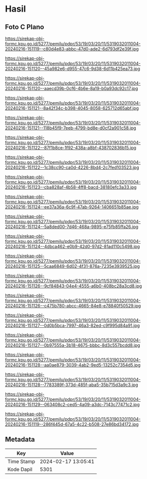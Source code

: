 # Hasil

## Foto C Plano

https://sirekap-obj-formc.kpu.go.id/5277/pemilu/pdpr/53/19/03/20/11/5319032011004-20240216-151119--c80d4e83-abbc-47d0-ade2-6d793df2e39f.jpg

https://sirekap-obj-formc.kpu.go.id/5277/pemilu/pdpr/53/19/03/20/11/5319032011004-20240216-151120--45a982e6-d955-47c6-9d38-6d11b425ea73.jpg

https://sirekap-obj-formc.kpu.go.id/5277/pemilu/pdpr/53/19/03/20/11/5319032011004-20240216-151120--aaecd39b-0cf6-4b6e-8a19-b0a93dc92c17.jpg

https://sirekap-obj-formc.kpu.go.id/5277/pemilu/pdpr/53/19/03/20/11/5319032011004-20240216-151121--8a42f34c-b398-4045-8058-625712d65abf.jpg

https://sirekap-obj-formc.kpu.go.id/5277/pemilu/pdpr/53/19/03/20/11/5319032011004-20240216-151121--118b45f9-7eeb-4799-bd8e-d0cf2a901c58.jpg

https://sirekap-obj-formc.kpu.go.id/5277/pemilu/pdpr/53/19/03/20/11/5319032011004-20240216-151122--87f1b8ce-1f92-438a-a8bf-438702836b15.jpg

https://sirekap-obj-formc.kpu.go.id/5277/pemilu/pdpr/53/19/03/20/11/5319032011004-20240216-151122--1c38cc90-ca0d-4226-8bd4-2c7fed103523.jpg

https://sirekap-obj-formc.kpu.go.id/5277/pemilu/pdpr/53/19/03/20/11/5319032011004-20240216-151123--cba828af-4b58-4ff8-bacd-38180efc3a33.jpg

https://sirekap-obj-formc.kpu.go.id/5277/pemilu/pdpr/53/19/03/20/11/5319032011004-20240216-151124--ee37a36a-6c9f-47ab-9264-1406651b85ae.jpg

https://sirekap-obj-formc.kpu.go.id/5277/pemilu/pdpr/53/19/03/20/11/5319032011004-20240216-151124--5a8ded00-7d46-468a-9895-e75fb85ffa26.jpg

https://sirekap-obj-formc.kpu.go.id/5277/pemilu/pdpr/53/19/03/20/11/5319032011004-20240216-151124--4dbca462-e0b9-42d0-97d2-81ad110c5498.jpg

https://sirekap-obj-formc.kpu.go.id/5277/pemilu/pdpr/53/19/03/20/11/5319032011004-20240216-151125--5caa6849-6d02-4f31-876a-7235e3939525.jpg

https://sirekap-obj-formc.kpu.go.id/5277/pemilu/pdpr/53/19/03/20/11/5319032011004-20240216-151126--9cf84843-04e4-4555-a6b0-408bc28a3cd8.jpg

https://sirekap-obj-formc.kpu.go.id/5277/pemilu/pdpr/53/19/03/20/11/5319032011004-20240216-151126--c475b780-abcc-4665-84e8-e78840f50529.jpg

https://sirekap-obj-formc.kpu.go.id/5277/pemilu/pdpr/53/19/03/20/11/5319032011004-20240216-151127--0d0b5bca-7997-46a3-82ed-c9f995d84a91.jpg

https://sirekap-obj-formc.kpu.go.id/5277/pemilu/pdpr/53/19/03/20/11/5319032011004-20240216-151127--0b97555a-3b18-4675-bbbc-8d3c557bcdd8.jpg

https://sirekap-obj-formc.kpu.go.id/5277/pemilu/pdpr/53/19/03/20/11/5319032011004-20240216-151128--aa0ae879-3039-4ab2-9ed5-13252c7354d5.jpg

https://sirekap-obj-formc.kpu.go.id/5277/pemilu/pdpr/53/19/03/20/11/5319032011004-20240216-151128--7783389f-373d-485f-aba5-35b715d3a9c3.jpg

https://sirekap-obj-formc.kpu.go.id/5277/pemilu/pdpr/53/19/03/20/11/5319032011004-20240216-151129--063408c2-ced5-4a09-a3dc-7143c77471c2.jpg

https://sirekap-obj-formc.kpu.go.id/5277/pemilu/pdpr/53/19/03/20/11/5319032011004-20240216-151119--286f445d-67a5-4c22-b508-27e86bd34172.jpg


## Metadata

| Key        | Value               |
| ---------- | ------------------- |
| Time Stamp | 2024-02-17 13:05:41 |
| Kode Dapil | 5301                |




